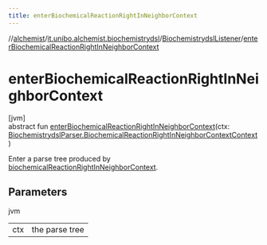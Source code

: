 ```yaml
---
title: enterBiochemicalReactionRightInNeighborContext
---
```

//[alchemist](../../../index.html)/[it.unibo.alchemist.biochemistrydsl](../index.html)/[BiochemistrydslListener](index.html)/[enterBiochemicalReactionRightInNeighborContext](enter-biochemical-reaction-right-in-neighbor-context.html)



# enterBiochemicalReactionRightInNeighborContext



[jvm]\
abstract fun [enterBiochemicalReactionRightInNeighborContext](enter-biochemical-reaction-right-in-neighbor-context.html)(ctx: [BiochemistrydslParser.BiochemicalReactionRightInNeighborContextContext](../-biochemistrydsl-parser/-biochemical-reaction-right-in-neighbor-context-context/index.html))



Enter a parse tree produced by [biochemicalReactionRightInNeighborContext](../-biochemistrydsl-parser/biochemical-reaction-right-in-neighbor-context.html).



## Parameters


jvm

| | |
|---|---|
| ctx | the parse tree |




